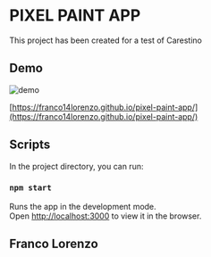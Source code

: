 # PIXEL PAINT APP

This project has been created for a test of Carestino

## Demo

![demo](https://i.ibb.co/dJPZDrB/demo-pixel-app-paint.png)

[https://franco14lorenzo.github.io/pixel-paint-app/](https://franco14lorenzo.github.io/pixel-paint-app/)

## Scripts

In the project directory, you can run:

### `npm start`

Runs the app in the development mode.\
Open [http://localhost:3000](http://localhost:3000) to view it in the browser.

## Franco Lorenzo
